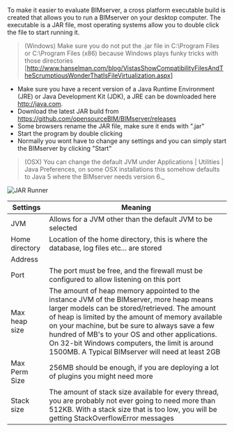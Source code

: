 To make it easier to evaluate BIMserver, a cross platform executable build is created that allows you to run a BIMserver on your desktop computer. The executable is a JAR file, most operating systems allow you to double click the file to start running it.

> (Windows) Make sure you do not put the .jar file in C:\Program Files or C:\Program Files (x86) because Windows plays funky tricks with those directories [http://www.hanselman.com/blog/VistasShowCompatibilityFilesAndTheScrumptiousWonderThatIsFileVirtualization.aspx]

  * Make sure you have a recent version of a Java Runtime Environment (JRE) or Java Development Kit (JDK), a JRE can be downloaded here http://java.com.
  * Download the latest JAR build from https://github.com/opensourceBIM/BIMserver/releases
  * Some browsers rename the JAR file, make sure it ends with ".jar"
  * Start the program by double clicking
  * Normally you wont have to change any settings and you can simply start the BIMserver by clicking "Start"

> (OSX) You can change the default JVM under Applications | Utilities | Java Preferences, on some OSX installations this somehow defaults to Java 5 where the BIMserver needs version 6._

![JAR Runner](https://github.com/opensourceBIM/BIMserver/raw/master/Documentation/img/jar.png)

| Settings | Meaning |
| ---------------------------- |-------------|
| JVM | Allows for a JVM other than the default JVM to be selected |
| Home directory | Location of the home directory, this is where the database, log files etc... are stored |
| Address||The address the server will be binding on, if you want the BIMserver to be available on other machines than your own, you will have to change this to a real IP address |
| Port | The port must be free, and the firewall must be configured to allow listening on this port |
| Max heap size | The amount of heap memory appointed to the instance JVM of the BIMserver, more heap means larger models can be stored/retrieved. The amount of heap is limited by the amount of memory available on your machine, but be sure to always save a few hundred of MB's to your OS and other applications. On 32-bit Windows computers, the limit is around 1500MB. A Typical BIMserver will need at least 2GB |
| Max Perm Size | 256MB should be enough, if you are deploying a lot of plugins you might need more |
| Stack size | The amount of stack size available for every thread, you are probably not ever going to need more than 512KB. With a stack size that is too low, you will be getting StackOverflowError messages |